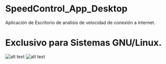 # SpeedControl_App_Desktop
Aplicación de Escritorio de análisis de velocidad de conexión a internet.
# Exclusivo para Sistemas GNU/Linux.
![alt text](https://media-exp1.licdn.com/dms/image/C4D22AQFgT5kA1De-WA/feedshare-shrink_1280/0?e=1584576000&v=beta&t=0T-Xd5I-niO_lF7HdxoLTjP1CeUYXohmRPnTelzXPm0)
![alt text](https://media-exp1.licdn.com/dms/image/C4D22AQHQA-HUF0UfcQ/feedshare-shrink_1280/0?e=1584576000&v=beta&t=QYYGQGBMR7YHzZ72fiDM4fSJskTLgnH5PzL8NkbqVtg)
